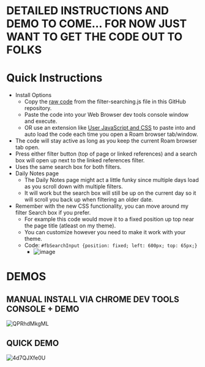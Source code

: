 # DETAILED INSTRUCTIONS AND DEMO TO COME... FOR NOW JUST WANT TO GET THE CODE OUT TO FOLKS

# Quick Instructions

- Install Options
  - Copy the [raw code](https://raw.githubusercontent.com/GitMurf/roam-javascript/master/filter-searching.js) from the filter-searching.js file in this GitHub repository.
  - Paste the code into your Web Browser dev tools console window and execute.
  - OR use an extension like [User JavaScript and CSS](https://chrome.google.com/webstore/detail/user-javascript-and-css/nbhcbdghjpllgmfilhnhkllmkecfmpld) to paste into and auto load the code each time you open a Roam browser tab/window.
- The code will stay active as long as you keep the current Roam browser tab open.
- Press either filter button (top of page or linked references) and a search box will open up next to the linked references filter.
- Uses the same search box for both filters.
- Daily Notes page
  - The Daily Notes page might act a little funky since multiple days load as you scroll down with multiple filters.
  - It will work but the search box will still be up on the current day so it will scroll you back up when filtering an older date.
- Remember with the new CSS functionality, you can move around my filter Search box if you prefer.
  - For example this code would move it to a fixed position up top near the page title (atleast on my theme).
  - You can customize however you need to make it work with your theme.
  - Code: `#fbSearchInput {position: fixed; left: 600px; top: 65px;}`
    - ![image](https://user-images.githubusercontent.com/64155612/83960840-4b214180-a842-11ea-8a90-ef3d17a14834.png)

# DEMOS

## MANUAL INSTALL VIA CHROME DEV TOOLS CONSOLE + DEMO

![QPRhdMkgML](https://user-images.githubusercontent.com/64155612/83976642-219eff00-a8b0-11ea-8157-3379884c6be1.gif)

## QUICK DEMO

![4d7QJXfe0U](https://user-images.githubusercontent.com/64155612/83960323-5e311300-a83c-11ea-900b-c309c982b9c3.gif)
